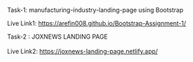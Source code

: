 Task-1: manufacturing-industry-landing-page using Bootstrap

Live Link1: https://arefin008.github.io/Bootstrap-Assignment-1/


Task-2 : JOXNEWS LANDING PAGE \
\
Live Link2: https://joxnews-landing-page.netlify.app/
